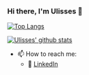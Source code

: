 ### Hi there, I'm Ulisses 👋

[![Top Langs](https://github-readme-stats.vercel.app/api/top-langs/?username=uroque&layout=compact&theme=omni&card_width=100%)](https://github.com/anuraghazra/github-readme-stats)

[![Ulisses' github stats](https://github-readme-stats.vercel.app/api?username=uroque&count_private=true&show_icons=true&theme=omni&hide_rank=false)](https://github.com/anuraghazra/github-readme-stats)  


- 📫 How to reach me: 
     - :office: [LinkedIn](https://www.linkedin.com/in/https://www.linkedin.com/in/ulisses-roque/)


<!--
**uroque/uroque** is a ✨ _special_ ✨ repository because its `README.md` (this file) appears on your GitHub profile.

Here are some ideas to get you started:

- 🔭 I’m currently working on ...
- 🌱 I’m currently learning ...
- 👯 I’m looking to collaborate on ...
- 🤔 I’m looking for help with ...
- 💬 Ask me about ...

- 😄 Pronouns: ...
- ⚡ Fun fact: ...
-->

<!-- <p align="center"> 
  Visitor count<br>
  <img src="https://profile-counter.glitch.me/uroque/count.svg" />
</p> -->
